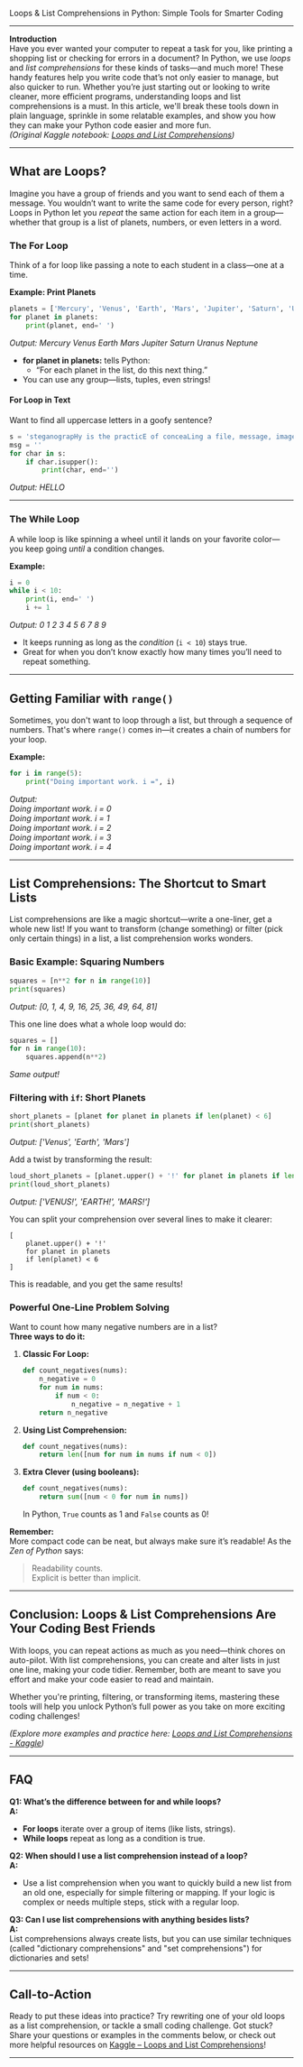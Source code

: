 Loops & List Comprehensions in Python: Simple Tools for Smarter Coding

---

**Introduction**  
Have you ever wanted your computer to repeat a task for you, like printing a shopping list or checking for errors in a document? In Python, we use *loops* and *list comprehensions* for these kinds of tasks—and much more! These handy features help you write code that’s not only easier to manage, but also quicker to run. Whether you’re just starting out or looking to write cleaner, more efficient programs, understanding loops and list comprehensions is a must. In this article, we'll break these tools down in plain language, sprinkle in some relatable examples, and show you how they can make your Python code easier and more fun.  
*(Original Kaggle notebook: [Loops and List Comprehensions](https://www.kaggle.com/code/colinmorris/loops-and-list-comprehensions))*  

---

## What are Loops?  
Imagine you have a group of friends and you want to send each of them a message. You wouldn’t want to write the same code for every person, right? Loops in Python let you *repeat* the same action for each item in a group—whether that group is a list of planets, numbers, or even letters in a word.

### The For Loop  
Think of a for loop like passing a note to each student in a class—one at a time.

**Example: Print Planets**  
```python
planets = ['Mercury', 'Venus', 'Earth', 'Mars', 'Jupiter', 'Saturn', 'Uranus', 'Neptune']
for planet in planets:
    print(planet, end=' ')
```
*Output: Mercury Venus Earth Mars Jupiter Saturn Uranus Neptune*

- **for planet in planets:** tells Python:  
  - “For each planet in the list, do this next thing.”
- You can use any group—lists, tuples, even strings!

#### For Loop in Text  
Want to find all uppercase letters in a goofy sentence?  
```python
s = 'steganograpHy is the practicE of conceaLing a file, message, image, or video within another fiLe, message, image, Or video.'
msg = ''
for char in s:
    if char.isupper():
        print(char, end='')
```
*Output: HELLO*  

---

### The While Loop  
A while loop is like spinning a wheel until it lands on your favorite color—you keep going *until* a condition changes.

**Example:**  
```python
i = 0
while i < 10:
    print(i, end=' ')
    i += 1
```
*Output: 0 1 2 3 4 5 6 7 8 9*  

- It keeps running as long as the *condition* (`i < 10`) stays true.
- Great for when you don’t know exactly how many times you’ll need to repeat something.

---

## Getting Familiar with `range()`  
Sometimes, you don't want to loop through a list, but through a sequence of numbers. That's where `range()` comes in—it creates a chain of numbers for your loop.

**Example:**  
```python
for i in range(5):
    print("Doing important work. i =", i)
```
*Output:  
Doing important work. i = 0  
Doing important work. i = 1  
Doing important work. i = 2  
Doing important work. i = 3  
Doing important work. i = 4*

---

## List Comprehensions: The Shortcut to Smart Lists  
List comprehensions are like a magic shortcut—write a one-liner, get a whole new list! If you want to transform (change something) or filter (pick only certain things) in a list, a list comprehension works wonders.

### Basic Example: Squaring Numbers  
```python
squares = [n**2 for n in range(10)]
print(squares)
```
*Output: [0, 1, 4, 9, 16, 25, 36, 49, 64, 81]*

This one line does what a whole loop would do:
```python
squares = []
for n in range(10):
    squares.append(n**2)
```
*Same output!*

### Filtering with `if`: Short Planets  
```python
short_planets = [planet for planet in planets if len(planet) < 6]
print(short_planets)
```
*Output: ['Venus', 'Earth', 'Mars']*

Add a twist by transforming the result:
```python
loud_short_planets = [planet.upper() + '!' for planet in planets if len(planet) < 6]
print(loud_short_planets)
```
*Output: ['VENUS!', 'EARTH!', 'MARS!']*

You can split your comprehension over several lines to make it clearer:
```
[
    planet.upper() + '!' 
    for planet in planets 
    if len(planet) < 6
]
```
This is readable, and you get the same results!

### Powerful One-Line Problem Solving  
Want to count how many negative numbers are in a list?  
**Three ways to do it:**

1. **Classic For Loop:**
   ```python
   def count_negatives(nums):
       n_negative = 0
       for num in nums:
           if num < 0:
               n_negative = n_negative + 1
       return n_negative
   ```

2. **Using List Comprehension:**
   ```python
   def count_negatives(nums):
       return len([num for num in nums if num < 0])
   ```

3. **Extra Clever (using booleans):**
   ```python
   def count_negatives(nums):
       return sum([num < 0 for num in nums])
   ```
   In Python, `True` counts as 1 and `False` counts as 0!

**Remember:**  
More compact code can be neat, but always make sure it’s readable! As the *Zen of Python* says:  
> Readability counts.  
> Explicit is better than implicit.

---

## Conclusion: Loops & List Comprehensions Are Your Coding Best Friends  
With loops, you can repeat actions as much as you need—think chores on auto-pilot. With list comprehensions, you can create and alter lists in just one line, making your code tidier. Remember, both are meant to save you effort and make your code easier to read and maintain.

Whether you're printing, filtering, or transforming items, mastering these tools will help you unlock Python’s full power as you take on more exciting coding challenges!

*(Explore more examples and practice here: [Loops and List Comprehensions - Kaggle](https://www.kaggle.com/code/colinmorris/loops-and-list-comprehensions))*  

---

## FAQ

**Q1: What’s the difference between for and while loops?**  
**A:**  
- **For loops** iterate over a group of items (like lists, strings).  
- **While loops** repeat as long as a condition is true.

**Q2: When should I use a list comprehension instead of a loop?**  
**A:**  
- Use a list comprehension when you want to quickly build a new list from an old one, especially for simple filtering or mapping. If your logic is complex or needs multiple steps, stick with a regular loop.

**Q3: Can I use list comprehensions with anything besides lists?**  
**A:**  
List comprehensions always create lists, but you can use similar techniques (called "dictionary comprehensions" and "set comprehensions") for dictionaries and sets!

---

## Call-to-Action  
Ready to put these ideas into practice? Try rewriting one of your old loops as a list comprehension, or tackle a small coding challenge. Got stuck? Share your questions or examples in the comments below, or check out more helpful resources on [Kaggle – Loops and List Comprehensions](https://www.kaggle.com/code/colinmorris/loops-and-list-comprehensions)!

---